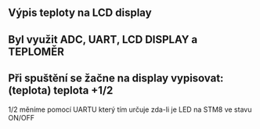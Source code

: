 Výpis teploty na LCD display
---------------
Byl využit ADC, UART, LCD DISPLAY a TEPLOMĚR
---------------
Při spuštění se žačne na display vypisovat: (teplota) teplota +1/2
---------------
1/2 měníme pomocí UARTU který tím určuje zda-li je LED na STM8 ve stavu ON/OFF

